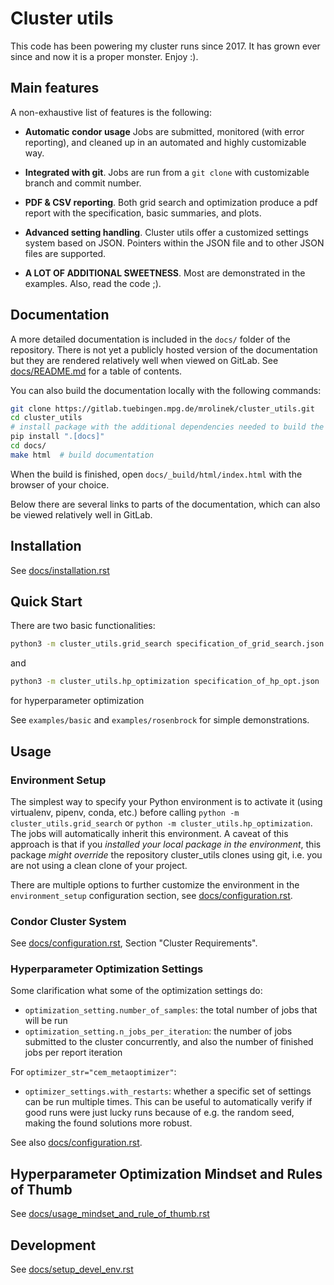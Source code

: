 # Cluster utils

This code has been powering my cluster runs since 2017. It has grown ever since and now it is a proper monster. Enjoy :).


## Main features

A non-exhaustive list of features is the following:

* **Automatic condor usage** Jobs are submitted, monitored (with error reporting), and cleaned up in an automated and highly customizable way.

* **Integrated with git**. Jobs are run from a `git clone` with customizable branch and commit number.

* **PDF & CSV reporting**. Both grid search and optimization produce a pdf report with the specification, basic summaries, and plots.

* **Advanced setting handling**. Cluster utils offer a customized settings system based on JSON. Pointers within the JSON file and to other JSON files are supported.

* **A LOT OF ADDITIONAL SWEETNESS**. Most are demonstrated in the examples. Also, read the code ;).


## Documentation

A more detailed documentation is included in the `docs/` folder of the repository.
There is not yet a publicly hosted version of the documentation but they are rendered
relatively well when viewed on GitLab.  See [docs/README.md](docs/README.md) for a table
of contents.

You can also build the documentation locally with the following commands:

```bash
git clone https://gitlab.tuebingen.mpg.de/mrolinek/cluster_utils.git
cd cluster_utils
# install package with the additional dependencies needed to build the documentation
pip install ".[docs]"
cd docs/
make html  # build documentation
```
When the build is finished, open ``docs/_build/html/index.html`` with the browser of
your choice.

Below there are several links to parts of the documentation, which can also be
viewed relatively well in GitLab.



## Installation

See [docs/installation.rst](docs/installation.rst)


## Quick Start

There are two basic functionalities:

```bash
python3 -m cluster_utils.grid_search specification_of_grid_search.json
```

and

```bash
python3 -m cluster_utils.hp_optimization specification_of_hp_opt.json
```

for hyperparameter optimization

See `examples/basic` and `examples/rosenbrock` for simple demonstrations.

## Usage

### Environment Setup

The simplest way to specify your Python environment is to activate it (using virtualenv, pipenv, conda, etc.) before calling `python -m cluster_utils.grid_search` or `python -m cluster_utils.hp_optimization`.
The jobs will automatically inherit this environment.
A caveat of this approach is that if you *installed your local package in the environment*, this package *might override* the repository cluster_utils clones using git, i.e. you are not using a clean clone of your project.

There are multiple options to further customize the environment in the
`environment_setup` configuration section, see
[docs/configuration.rst](docs/configuration.rst).

### Condor Cluster System

See [docs/configuration.rst](docs/configuration.rst), Section "Cluster
Requirements".

### Hyperparameter Optimization Settings

Some clarification what some of the optimization settings do:

- `optimization_setting.number_of_samples`: the total number of jobs that will be run
- `optimization_setting.n_jobs_per_iteration`: the number of jobs submitted to the cluster concurrently, and also the number of finished jobs per report iteration

For `optimizer_str="cem_metaoptimizer"`:

- `optimizer_settings.with_restarts`: whether a specific set of settings can be run multiple times. This can be useful to automatically verify if good runs were just lucky runs because of e.g. the random seed, making the found solutions more robust.

See also [docs/configuration.rst](docs/configuration.rst).

## Hyperparameter Optimization Mindset and Rules of Thumb

See [docs/usage_mindset_and_rule_of_thumb.rst](docs/usage_mindset_and_rule_of_thumb.rst)

## Development

See [docs/setup_devel_env.rst](docs/setup_devel_env.rst)
